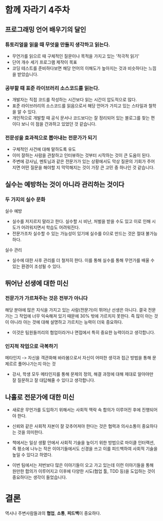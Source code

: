 # 함께 자라기 4주차

## 프로그래밍 언어 배우기의 달인

### 튜토리얼을 읽을 때 무엇을 만들지 생각하고 읽는다.

- 무언가를 읽으르 때 구체적인 질문이나 목적을 가지고 있는 '적극적 읽기'
- 단어 개수 세기 프로그램 제작이 목표
- 코딩 테스트를 준비하다보면 해당 언어의 이해도가 높아지는 것과 비슷하다는 느낌을 받았습니다.

### 공부할 때 표준 라이브러리 소스코드를 읽는다.

- 개발자는 직접 코드를 작성하는 시간보다 읽는 시간이 압도적으로 많다.
- 표준 라이브러리의 소스코드를 읽음으로서 해당 언어가 가지고 있는 스타일과 철학을 알 수 있다.
- 개인적으로 개발할 때 공식 문서나 코드보다는 잘 정리되어 있는 블로그를 찾는 편이다 보니 이 점을 간과하고 있었던 것 같습니다.

### 전문성을 효과적으로 뽑아내는 전문가가 되기

- 구체적인 사건에 대해 말하도록 유도
- 이미 잘하는 사람을 관찰하고 인터뷰하는 것부터 시작하는 것이 큰 도움이 된다.
- 주변에 강사님, 멘토님과 같은 전문가가 있는 상황에서도 막상 질문의 기회가 주어지면 어떤 질문을 해야할 지 막막해지는 것이 가장 큰 고민 중 하나인 것 같습니다.

## 실수는 예방하는 것이 아니라 관리하는 것이다

### 두 가지의 실수 문화

실수 예방

- 실수를 저지르지 말라고 한다. 실수할 시 비난, 처벌을 받을 수도 있고 이로 인해 시도가 어려워지면서 학습도 어려워진다.
- 전문가조차 실수할 수 있는 가능성이 있기에 실수를 0으로 만드는 것은 절대 불가능하다.

실수 관리

- 실수에 대한 사후 관리를 더 철저히 한다. 이를 통해 실수를 통해 무언가를 배울 수 있는 환경이 조성될 수 있다.

## 뛰어난 선생에 대한 미신

### 전문가가 가르쳐주는 것은 전부가 아니다

해당 분야에 많은 지식을 가지고 있는 사람(전문가)이 뛰어난 선생은 아니다. 결국 전문가는 그 작업에 너무 익숙해져 있기 때문에 30% 밖에 가르치지 못한다. 즉 많이 아는 것이 아니라 아는 것에 대해 설명하고 가르치는 능력이 더욱 증요하다.

- 이것은 팀원들끼리의 협업이라거나 면접에서 특히 중요한 능력이라고 생각합니다.

### 인지적 작업으로 극복하기

메타인지 -> 자신을 객관화해 바라봄으로서 자신이 어떠한 생각과 접근 방법을 통해 문제르르 풀어나가는지 아는 것

- 강사, 학생 모두 메타인지를 통해 문제의 정의, 해결 과정에 대해 제대로 알아야만 잘 질문하고 잘 대답해줄 수 있다고 생각합니다.

## 나홀로 전문가에 대한 미신

- 새로운 무언가를 도입하기 위해서는 사회적 맥락 속 합의가 이루어진 후에 진행되어야 한다.
- 신뢰와 같은 사회적 자본이 잘 갖추어져야 한다는 것은 협력과 의사소통이 중요하다는 것을 의미한다.
- 책에서는 일상 생활 안에서 사회적 기술을 높이기 위한 방법으로 마이클 인터랙션, 즉 평소에 나누는 작은 이야기들에서도 신경을 쓰고 이를 피드백하여 사회적 기술을 높일 수 있다고 하였다.

- 이번 팀에서는 저번보다 많은 이야기들이 오고 가고 있는데 이런 이야기들을 통해 원만한 합의가 이루어지고 이후에 다양한 시도(협업 툴, TDD 등)을 도입하는 것이 중요하다는 생각이 들었습니다.

# 결론

역시나 주변사람들과의 **협업**, **소통**, **피드백**이 중요하다.
